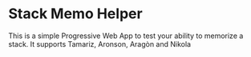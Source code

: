 # Stack Memo Helper
This is a simple Progressive Web App to test your ability to memorize a stack.
It supports Tamariz, Aronson, Aragòn and Nikola
